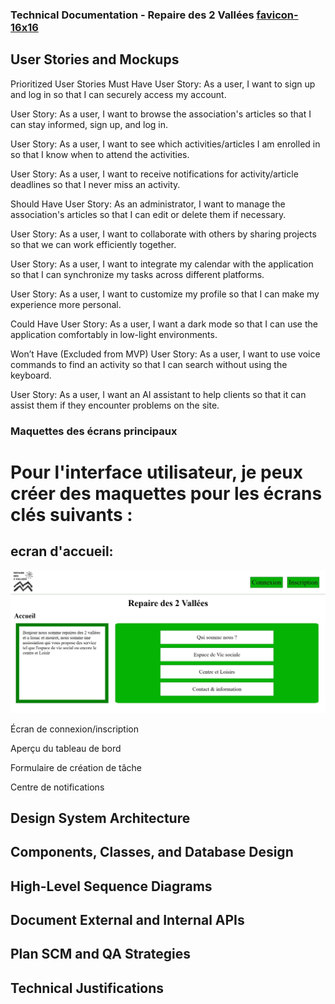 ### Technical Documentation - Repaire des 2 Vallées [favicon-16x16](https://github.com/Cyprien-GEHU/Repaires_des_2_vallees/blob/bryan/Stage%201/Documents/Part%201/favicon.ico)

## User Stories and Mockups

Prioritized User Stories
Must Have
User Story:
As a user, I want to sign up and log in so that I can securely access my account.

User Story:
As a user, I want to browse the association's articles so that I can stay informed, sign up, and log in.

User Story:
As a user, I want to see which activities/articles I am enrolled in so that I know when to attend the activities.

User Story:
As a user, I want to receive notifications for activity/article deadlines so that I never miss an activity.

Should Have
User Story:
As an administrator, I want to manage the association's articles so that I can edit or delete them if necessary.

User Story:
As a user, I want to collaborate with others by sharing projects so that we can work efficiently together.

User Story:
As a user, I want to integrate my calendar with the application so that I can synchronize my tasks across different platforms.

User Story:
As a user, I want to customize my profile so that I can make my experience more personal.

Could Have
User Story:
As a user, I want a dark mode so that I can use the application comfortably in low-light environments.

Won’t Have (Excluded from MVP)
User Story:
As a user, I want to use voice commands to find an activity so that I can search without using the keyboard.

User Story:
As a user, I want an AI assistant to help clients so that it can assist them if they encounter problems on the site.

### Maquettes des écrans principaux
# Pour l'interface utilisateur, je peux créer des maquettes pour les écrans clés suivants :
## ecran d'accueil:
![accueil](images/Messenger_creation_201D34D1-0827-4A20-98E3-27BFC08A5AC9.jpg)

Écran de connexion/inscription

Aperçu du tableau de bord

Formulaire de création de tâche

Centre de notifications

## Design System Architecture

## Components, Classes, and Database Design

## High-Level Sequence Diagrams

## Document External and Internal APIs

## Plan SCM and QA Strategies

## Technical Justifications
